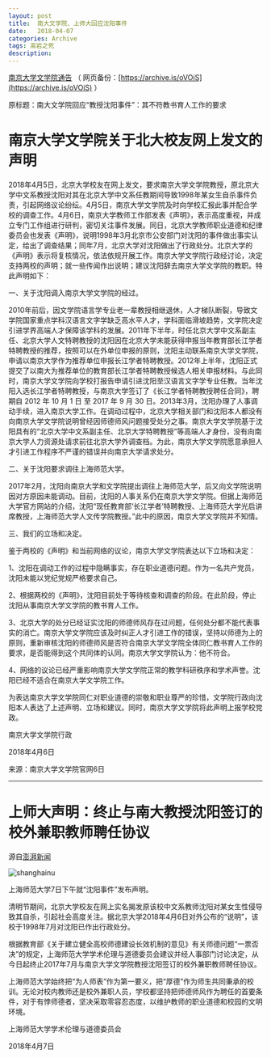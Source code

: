 ```yaml
---
layout: post
title:  南大文学院、上师大回应沈阳事件
date:   2018-04-07
categories: Archive
tags: 高岩之死
description:
---
```


[南京大学文学院通告](http://chin.nju.edu.cn/shownews1702.html) （ 网页备份：[https://archive.is/oVOiS](https://archive.is/oVOiS) ）

原标题：南大文学院回应“教授沈阳事件”：其不符教书育人工作的要求

# 南京大学文学院关于北大校友网上发文的声明

2018年4月5日，北京大学校友在网上发文，要求南京大学文学院教授，原北京大学中文系教授沈阳对其在北京大学中文系任教期间导致1998年某女生自杀事件负责，引起网络议论纷纭。4月5日，南京大学文学院及时向学校汇报此事并配合学校的调查工作。4月6日，南京大学教师工作部发表《声明》，表示高度重视，并成立专门工作组进行研判，密切关注事件发展。同日，北京大学教师职业道德和纪律委员会也发表《声明》，说明1998年3月北京市公安部门对沈阳的事件做出事实认定，给出了调查结果；同年7月，北京大学对沈阳做出了行政处分。北京大学的《声明》表示将复核情况，依法依规开展工作。南京大学文学院行政经讨论，决定支持两校的声明；就一些传闻作出说明；建议沈阳辞去南京大学文学院的教职。特此声明如下：

一、关于沈阳调入南京大学文学院的经过。

2010年前后，因文学院语言学专业老一辈教授相继退休，人才梯队断裂，导致文学院国家重点学科汉语言文字学缺乏高水平人才，学科面临滑坡趋势，文学院决定引进学界高端人才保障该学科的发展。2011年下半年，时任北京大学中文系副主任、北京大学人文特聘教授的沈阳因在北京大学未能获得申报当年教育部长江学者特聘教授的推荐，按照可以在外单位申报的原则，沈阳主动联系南京大学文学院，申请以南京大学作为推荐单位申报长江学者特聘教授。2012年上半年，沈阳正式提交了以南大为推荐单位的教育部长江学者特聘教授候选人相关申报材料。与此同时，南京大学文学院向学校打报告申请引进沈阳至汉语言文字学专业任教。当年沈阳入选长江学者特聘教授，与南京大学签订了《长江学者特聘教授聘任合同》，聘期自 2012 年 10 月 1 日 至 2017 年 9 月 30 日。2013年3月，沈阳办理了人事调动手续，进入南京大学工作。在调动过程中，北京大学相关部门和沈阳本人都没有向南京大学文学院说明曾经因师德师风问题接受处分之事。南京大学文学院基于沈阳具有的“北京大学中文系副主任、北京大学特聘教授”等高端人才身份，没有向南京大学人力资源处请求前往北京大学外调查档。为此，南京大学文学院愿意承担人才引进工作程序不严谨的错误并向南京大学请求处分。

二、关于沈阳要求调往上海师范大学。

2017年2月，沈阳向南京大学和文学院提出调往上海师范大学，后又向文学院说明因对方原因未能调动。目前，沈阳的人事关系仍在南京大学文学院。但据上海师范大学官方网站的介绍，沈阳“现任教育部‘长江学者’特聘教授、上海师范大学光启讲席教授，上海师范大学人文传学院教授。”此中的原因，南京大学文学院并不知情。

三、我们的立场和决定。

鉴于两校的《声明》和当前网络的议论，南京大学文学院表达以下立场和决定：

1、沈阳在调动工作的过程中隐瞒事实，存在职业道德问题。作为一名共产党员，沈阳未能以党纪党规严格要求自己。

2、根据两校的《声明》，沈阳目前处于等待核查和调查的阶段。在此阶段，停止沈阳从事南京大学文学院的教书育人工作。

3、北京大学的处分已经证实沈阳的师德师风存在过问题，任何处分都不能代表事实的消亡。南京大学文学院应该及时纠正人才引进工作的错误，坚持以师德为上的原则，重新审核沈阳的师德师风是否符合南京大学文学院全体同仁教书育人工作的要求，是否能得到这个共同体的认同。南京大学文学院认为：他不符合。

4、网络的议论已经严重影响南京大学文学院正常的教学科研秩序和学术声誉。沈阳已经不适合在南京大学文学院工作。

为表达南京大学文学院同仁对职业道德的崇敬和职业尊严的珍惜，文学院行政向沈阳本人表达了上述声明、立场和建议。同时，南京大学文学院将此声明上报学校党政。

南京大学文学院行政

2018年4月6日

来源：南京大学文学院官网6日

---

# 上师大声明：终止与南大教授沈阳签订的校外兼职教师聘任协议

源自[澎湃新闻](https://www.thepaper.cn/newsDetail_forward_2062785)

![shanghainu](https://i.imgur.com/vewXYn2.jpg)

上海师范大学7日下午就“沈阳事件”发布声明。

清明节期间，北京大学校友在网上实名揭发原该校中文系教师沈阳对某女生性侵导致其自杀，引起社会高度关注。据北京大学2018年4月6日对外公布的“说明”，该校于1998年7月对沈阳已作出行政处分。

根据教育部《关于建立健全高校师德建设长效机制的意见》有关师德问题“一票否决”的规定，上海师范大学学术伦理与道德委员会建议并经人事部门讨论决定，从今日起终止2017年7月与南京大学文学院教授沈阳签订的校外兼职教师聘任协议。

上海师范大学始终把“为人师表”作为第一要义，把“厚德”作为师生共同秉承的校训。无论对校内教师还是校外兼职人员，学校都坚持把师德师风作为聘任的首要条件，对于有悖师德者，坚决采取零容忍态度，以维护教师的职业道德和校园的文明环境。

上海师范大学学术伦理与道德委员会

2018年4月7日
